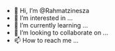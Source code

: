 - 👋 Hi, I’m @Rahmatzinesza
- 👀 I’m interested in ...
- 🌱 I’m currently learning ...
- 💞️ I’m looking to collaborate on ...
- 📫 How to reach me ...

<!---
Rahmatzinesza/Rahmatzinesza is a ✨ special ✨ repository because its `README.md` (this file) appears on your GitHub profile.
You can click the Preview link to take a look at your changes.
--->
